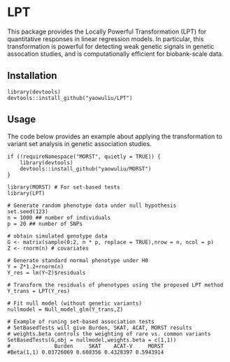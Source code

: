 # LPT
This package provides the Locally Powerful Transformation (LPT) for quantitative responses in linear regression models. In particular, this transformation is powerful for detecting weak genetic signals in genetic assocation studies, and is computationally efficient for biobank-scale data.

## Installation
```
library(devtools)
devtools::install_github("yaowuliu/LPT")
```

## Usage
The code below provides an example about applying the transformation to variant set analysis in genetic association studies.

```
if (!requireNamespace("MORST", quietly = TRUE)) {
    library(devtools)
    devtools::install_github("yaowuliu/MORST")
}

library(MORST) # For set-based tests
library(LPT)

# Generate random phenotype data under null hypothesis
set.seed(123)
n = 1000 ## number of individuals
p = 20 ## number of SNPs

# obtain simulated genotype data
G <- matrix(sample(0:2, n * p, replace = TRUE),nrow = n, ncol = p)
Z <- rnorm(n) # covariates

# Generate standard normal phenotype under H0
Y = Z*1.2+rnorm(n)
Y_res = lm(Y~Z)$residuals

# Transform the residuals of phenotypes using the proposed LPT method
Y_trans = LPT(Y_res)

# Fit null model (without genetic variants)
nullmodel = Null_model_glm(Y_trans,Z)

# Example of runing set-based association tests
# SetBasedTests will give Burden, SKAT, ACAT, MORST results
# weights.beta controls the weighting of rare vs. common variants
SetBasedTests(G,obj = nullmodel,weights.beta = c(1,1))
#              Burden     SKAT    ACAT-V     MORST
#Beta(1,1) 0.03726069 0.608356 0.4328397 0.5943914
```
